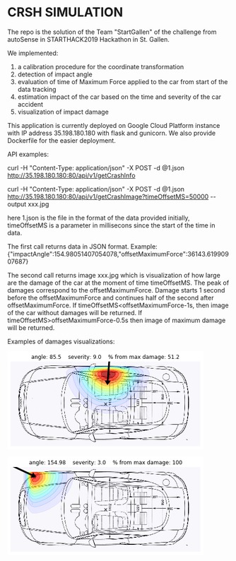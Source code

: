 # CRSH SIMULATION

The repo is the solution of the Team "StartGallen" of the challenge from autoSense in STARTHACK2019 Hackathon in St. Gallen.

We implemented:
1. a calibration procedure for the coordinate transformation
2. detection of impact angle
3. evaluation of time of Maximum Force applied to the car from start of the data tracking
4. estimation impact of the car based on the time and severity of the car accident
5. visualization of impact damage

This application is currently deployed on Google Cloud Platform instance with IP address 35.198.180.180 with flask and gunicorn. We also provide Dockerfile for the easier deployment.

API examples:

curl -H "Content-Type: application/json" -X POST -d @1.json  http://35.198.180.180:80/api/v1/getCrashInfo

curl -H "Content-Type: application/json" -X POST -d @1.json  http://35.198.180.180:80/api/v1/getCrashImage?timeOffsetMS=50000 --output xxx.jpg


here 1.json is the file in the format of the data provided initially, timeOffsetMS is a parameter in millisecons since the start of the time in data.

The first call returns data in JSON format. Example:
{"impactAngle":154.98051407054078,"offsetMaximumForce":36143.61990907687}

The second call returns image xxx.jpg which is visualization of how large are the damage of the car at the moment of time timeOffsetMS. The peak of damages correspond to the offsetMaximumForce. Damage starts 1 second before the offsetMaximumForce and continues half of the second after offsetMaximumForce. If timeOffsetMS<offsetMaximumForce-1s, then image of the car without damages will be returned. If timeOffsetMS>offsetMaximumForce-0.5s then image of maximum damage will be returned.

Examples of damages visualizations:


![Car number 1](img/image1.png)


![Car number 2](img/image2.png)
